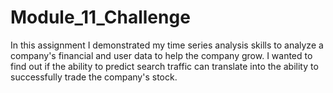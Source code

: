 # Module_11_Challenge
In this assignment I demonstrated my time series analysis skills to analyze a company's financial and user data to help the company grow. I wanted to find out if the ability to predict search traffic can translate into the ability to successfully trade the company's stock.
